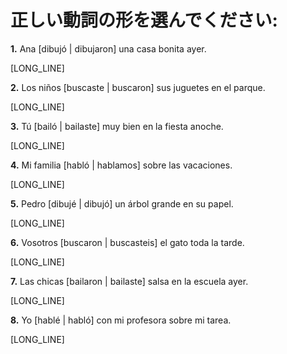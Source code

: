 # 正しい動詞の形を選んでください:

**1.** Ana [dibujó | dibujaron] una casa bonita ayer.

[LONG_LINE]

**2.** Los niños [buscaste | buscaron] sus juguetes en el parque.

[LONG_LINE]

**3.** Tú [bailó | bailaste] muy bien en la fiesta anoche.

[LONG_LINE]

**4.** Mi familia [habló | hablamos] sobre las vacaciones.

[LONG_LINE]

**5.** Pedro [dibujé | dibujó] un árbol grande en su papel.

[LONG_LINE]

**6.** Vosotros [buscaron | buscasteis] el gato toda la tarde.

[LONG_LINE]

**7.** Las chicas [bailaron | bailaste] salsa en la escuela ayer.

[LONG_LINE]

**8.** Yo [hablé | habló] con mi profesora sobre mi tarea.

[LONG_LINE]